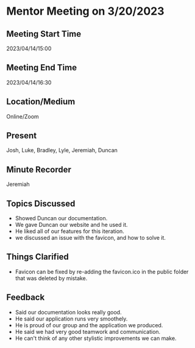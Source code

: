 # Mentor Meeting on 3/20/2023

## Meeting Start Time

2023/04/14/15:00

## Meeting End Time

2023/04/14/16:30

## Location/Medium

Online/Zoom

## Present
Josh, Luke, Bradley, Lyle, Jeremiah, Duncan

## Minute Recorder

Jeremiah    

## Topics Discussed
- Showed Duncan our documentation.
- We gave Duncan our website and he used it.
- He liked all of our features for this iteration.
- we discussed an issue with the favicon, and how to solve it.

## Things Clarified
- Favicon can be fixed by re-adding the favicon.ico in the public folder that was deleted by mistake.

## Feedback 
- Said our documentation looks really good.
- He said our application runs very smoothely.
- He is proud of our group and the application we produced.
- He said we had very good teamwork and communication. 
- He can't think of any other stylistic improvements we can make.